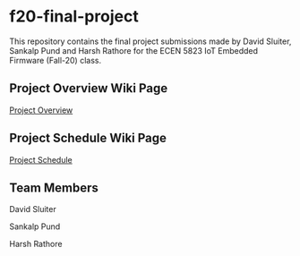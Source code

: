 # f20-final-project
This repository contains the final project submissions made by David Sluiter, Sankalp Pund and Harsh Rathore for the ECEN 5823 IoT Embedded Firmware (Fall-20) class.

## Project Overview Wiki Page
[Project Overview](https://github.com/CU-ECEN-5823/f20-final-project/wiki/Project-Overview)

## Project Schedule Wiki Page
[Project Schedule](https://github.com/CU-ECEN-5823/f20-final-project/wiki/Final-Project-Schedule-Page)

## Team Members
David Sluiter

Sankalp Pund

Harsh Rathore
